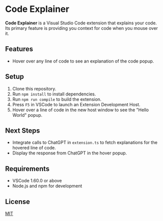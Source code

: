 # Code Explainer

**Code Explainer** is a Visual Studio Code extension that explains your code. Its primary feature is providing you context for code when you mouse over it.

## Features

- Hover over any line of code to see an explanation of the code popup.

## Setup

1. Clone this repository.
2. Run `npm install` to install dependencies.
3. Run `npm run compile` to build the extension.
4. Press `F5` in VSCode to launch an Extension Development Host.
5. Hover over a line of code in the new host window to see the "Hello World" popup.

## Next Steps

- Integrate calls to ChatGPT in `extension.ts` to fetch explanations for the hovered line of code.
- Display the response from ChatGPT in the hover popup.

## Requirements

- VSCode 1.60.0 or above
- Node.js and npm for development

## License

[MIT](LICENSE)

